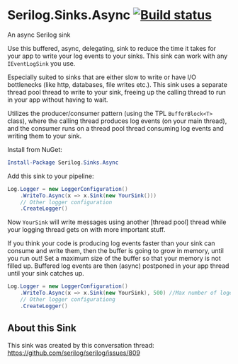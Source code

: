 # Serilog.Sinks.Async [![Build status](https://ci.appveyor.com/api/projects/status/rostpmo2gq08ecag?svg=true)](https://ci.appveyor.com/project/mindkin/serilog-sinks-async)
An async Serilog sink

Use this buffered, async, delegating, sink to reduce the time it takes for your app to write your log events to your sinks. This sink can work with any `IEventLogSink` you use.

Especially suited to sinks that are either slow to write or have I/O bottlenecks (like http, databases, file writes etc.). 
This sink uses a separate thread pool thread to write to your sink, freeing up the calling thread to run in your app without having to wait. 

Utilizes the producer/consumer pattern (using the TPL `BufferBlock<T>` class), where the calling thread produces log events (on your main thread), and the consumer runs on a thread pool thread consuming log events and writing them to your sink.

Install from NuGet:

```powershell
Install-Package Serilog.Sinks.Async
```

Add this sink to your pipeline:

```csharp
Log.Logger = new LoggerConfiguration()
    .WriteTo.Async(x => x.Sink(new YourSink()))
    // Other logger configuration
    .CreateLogger()
```

Now `YourSink` will write messages using another [thread pool] thread while your logging thread gets on with more important stuff.

If you think your code is producing log events faster than your sink can consume and write them, then the buffer is going to grow in memory, until you run out!
Set a maximum size of the buffer so that your memory is not filled up. 
Buffered log events are then (async) postponed in your app thread until your sink catches up.

```csharp
Log.Logger = new LoggerConfiguration()
    .WriteTo.Async(x => x.Sink(new YourSink), 500) //Max number of logevents to buffer in memory
    // Other logger configurationg
    .CreateLogger()
```

## About this Sink
This sink was created by this conversation thread: https://github.com/serilog/serilog/issues/809
